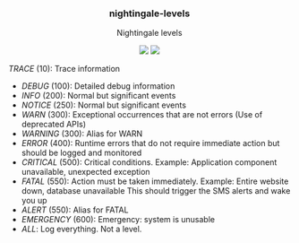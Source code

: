 <h3 align="center">
  nightingale-levels
</h3>

<p align="center">
  Nightingale levels
</p>

<p align="center">
  <a href="https://npmjs.org/package/nightingale-levels"><img src="https://img.shields.io/npm/v/nightingale-levels.svg?style=flat-square"></a>
  <a href="https://david-dm.org/christophehurpeau/nightingale?path=packages/nightingale-levels"><img src="https://david-dm.org/christophehurpeau/nightingale?path=packages/nightingale-levels.svg?style=flat-square"></a>
</p>

*TRACE* (10): Trace information
- *DEBUG* (100): Detailed debug information
- *INFO* (200): Normal but significant events
- *NOTICE* (250): Normal but significant events
- *WARN* (300): Exceptional occurrences that are not errors (Use of deprecated APIs)
- *WARNING* (300): Alias for WARN
- *ERROR* (400): Runtime errors that do not require immediate action but should be logged and monitored
- *CRITICAL* (500): Critical conditions. Example: Application component unavailable, unexpected exception
- *FATAL* (550): Action must be taken immediately. Example: Entire website down, database unavailable
             This should trigger the SMS alerts and wake you up</li>
- *ALERT* (550): Alias for FATAL
- *EMERGENCY* (600): Emergency: system is unusable
- *ALL*: Log everything. Not a level.
